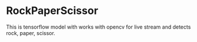 # RockPaperScissor
This is tensorflow model with works with opencv for live stream and detects rock, paper, scissor.
